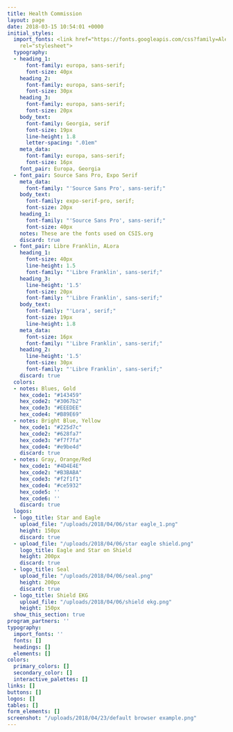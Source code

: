 ```yaml
---
title: Health Commission
layout: page
date: 2018-03-15 10:54:01 +0000
initial_styles:
  import_fonts: <link href="https://fonts.googleapis.com/css?family=Alegreya|Amiri|Archivo+Narrow|Cormorant+Garamond|Libre+Baskerville|Libre+Franklin|Lora|Montserrat|Nunito|Poppins|Source+Serif+Pro|Source+Sans+Pro|PT+Serif"
    rel="stylesheet">
  typography:
  - heading_1:
      font-family: europa, sans-serif;
      font-size: 40px
    heading_2:
      font-family: europa, sans-serif;
      font-size: 30px
    heading_3:
      font-family: europa, sans-serif;
      font-size: 20px
    body_text:
      font-family: Georgia, serif
      font-size: 19px
      line-height: 1.8
      letter-spacing: ".01em"
    meta_data:
      font-family: europa, sans-serif;
      font-size: 16px
    font_pair: Europa, Georgia
  - font_pair: Source Sans Pro, Expo Serif
    meta_data:
      font-family: "'Source Sans Pro', sans-serif;"
    body_text:
      font-family: expo-serif-pro, serif;
      font-size: 20px
    heading_1:
      font-family: "'Source Sans Pro', sans-serif;"
      font-size: 40px
    notes: These are the fonts used on CSIS.org
    discard: true
  - font_pair: Libre Franklin, ALora
    heading_1:
      font-size: 40px
      line-height: 1.5
      font-family: "'Libre Franklin', sans-serif;"
    heading_3:
      line-height: '1.5'
      font-size: 20px
      font-family: "'Libre Franklin', sans-serif;"
    body_text:
      font-family: "'Lora', serif;"
      font-size: 19px
      line-height: 1.8
    meta_data:
      font-size: 16px
      font-family: "'Libre Franklin', sans-serif;"
    heading_2:
      line-height: '1.5'
      font-size: 30px
      font-family: "'Libre Franklin', sans-serif;"
    discard: true
  colors:
  - notes: Blues, Gold
    hex_code1: "#143459"
    hex_code2: "#3067b2"
    hex_code3: "#EEEDEE"
    hex_code4: "#B89E69"
  - notes: Bright Blue, Yellow
    hex_code1: "#225d7c"
    hex_code2: "#628fa7"
    hex_code3: "#f7f7fa"
    hex_code4: "#e9be4d"
    discard: true
  - notes: Gray, Orange/Red
    hex_code1: "#4D4E4E"
    hex_code2: "#B3BABA"
    hex_code3: "#f2f1f1"
    hex_code4: "#ce5932"
    hex_code5: ''
    hex_code6: ''
    discard: true
  logos:
  - logo_title: Star and Eagle
    upload_file: "/uploads/2018/04/06/star eagle_1.png"
    height: 150px
    discard: true
  - upload_file: "/uploads/2018/04/06/star eagle shield.png"
    logo_title: Eagle and Star on Shield
    height: 200px
    discard: true
  - logo_title: Seal
    upload_file: "/uploads/2018/04/06/seal.png"
    height: 200px
    discard: true
  - logo_title: Shield EKG
    upload_file: "/uploads/2018/04/06/shield ekg.png"
    height: 150px
  show_this_section: true
program_partners: ''
typography:
  import_fonts: ''
  fonts: []
  headings: []
  elements: []
colors:
  primary_colors: []
  secondary_color: []
  interactive_palettes: []
links: []
buttons: []
logos: []
tables: []
form_elements: []
screenshot: "/uploads/2018/04/23/default browser example.png"
---
```

